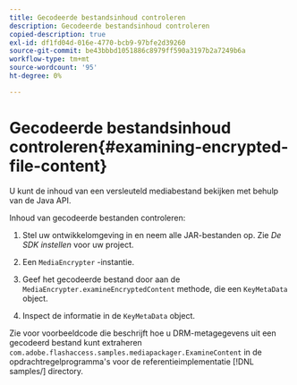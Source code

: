 ```yaml
---
title: Gecodeerde bestandsinhoud controleren
description: Gecodeerde bestandsinhoud controleren
copied-description: true
exl-id: df1fd04d-016e-4770-bcb9-97bfe2d39260
source-git-commit: be43bbbd1051886c8979ff590a3197b2a7249b6a
workflow-type: tm+mt
source-wordcount: '95'
ht-degree: 0%

---
```


# Gecodeerde bestandsinhoud controleren{#examining-encrypted-file-content}

U kunt de inhoud van een versleuteld mediabestand bekijken met behulp van de Java API.

Inhoud van gecodeerde bestanden controleren:

1. Stel uw ontwikkelomgeving in en neem alle JAR-bestanden op. Zie *De SDK instellen* voor uw project.
1. Een `MediaEncrypter` -instantie.
1. Geef het gecodeerde bestand door aan de `MediaEncrypter.examineEncryptedContent` methode, die een `KeyMetaData` object.

1. Inspect de informatie in de `KeyMetaData` object.

Zie voor voorbeeldcode die beschrijft hoe u DRM-metagegevens uit een gecodeerd bestand kunt extraheren `com.adobe.flashaccess.samples.mediapackager.ExamineContent` in de opdrachtregelprogramma&#39;s voor de referentieimplementatie [!DNL samples/] directory.
